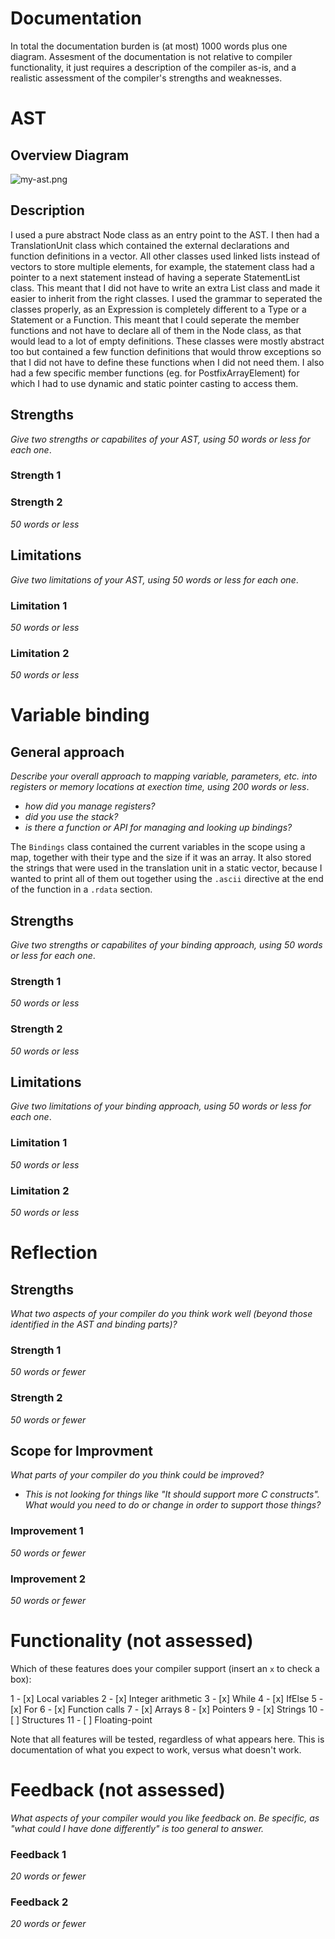 Documentation
=============

In total the documentation burden is (at most) 1000 words
plus one diagram. Assesment of the documentation is not relative
to compiler functionality, it just requires a description
of the compiler as-is, and a realistic assessment of the
compiler's strengths and weaknesses.


AST
===

Overview Diagram
----------------

![my-ast.png](my-ast.png)


Description
-----------

I used a pure abstract Node class as an entry point to the AST.
I then had a TranslationUnit class which contained the external declarations and function
definitions in a vector. All other classes used linked lists instead of vectors to store
multiple elements, for example, the statement class had a pointer to a next statement instead
of having a seperate StatementList class. This meant that I did not have to write an extra List
class and made it easier to inherit from the right classes. I used the grammar to seperated the
classes properly, as an Expression is completely different to a Type or a Statement or a Function.
This meant that I could seperate the member functions and not have to declare all of them in the
Node class, as that would lead to a lot of empty definitions. These classes were mostly abstract too
but contained a few function definitions that would throw exceptions so that I did not have to
define these functions when I did not need them. I also had a few specific member functions
(eg. for PostfixArrayElement) for which I had to use dynamic and static pointer casting to access
them.


Strengths
---------

_Give two strengths or capabilites of your AST, using 50 words or less for each one_.

### Strength 1



### Strength 2

_50 words or less_

Limitations
-----------

_Give two limitations of your AST, using 50 words or less for each one_.

### Limitation 1

_50 words or less_

### Limitation 2

_50 words or less_


Variable binding
================

General approach
----------------

_Describe your overall approach to mapping variable, parameters, etc.
into registers or memory locations at exection time, using 200 words
or less_.

- _how did you manage registers?_
- _did you use the stack?_
- _is there a function or API for managing and looking up bindings?_

The `Bindings`
class contained the current variables in the scope using a map, together with their type
and the size if it was an array. It also stored the strings that were used
in the translation unit in a static vector, because I wanted to print all of them out together
using the `.ascii` directive at the end of the function in a `.rdata` section.

Strengths
---------

_Give two strengths or capabilites of your binding approach, using 50 words or less for each one_.

### Strength 1

_50 words or less_

### Strength 2

_50 words or less_

Limitations
-----------

_Give two limitations of your binding approach, using 50 words or less for each one_.

### Limitation 1

_50 words or less_

### Limitation 2

_50 words or less_


Reflection
==========

Strengths
---------

_What two aspects of your compiler do you think work well (beyond
those identified in the AST and binding parts)?_

### Strength 1

_50 words or fewer_

### Strength 2

_50 words or fewer_

Scope for Improvment
---------------------

_What parts of your compiler do you think could be improved?_

- _This is not looking for things like "It should support more C constructs". What
  would you need to do or change in order to support those things?_

### Improvement 1

_50 words or fewer_

### Improvement 2

_50 words or fewer_


Functionality (not assessed)
============================

Which of these features does your compiler support (insert
an `x` to check a box):

1 - [x] Local variables
2 - [x] Integer arithmetic
3 - [x] While
4 - [x] IfElse
5 - [x] For
6 - [x] Function calls
7 - [x] Arrays
8 - [x] Pointers
9 - [x] Strings
10 - [ ] Structures
11 - [ ] Floating-point

Note that all features will be tested, regardless of what
appears here. This is documentation of what you expect to work,
versus what doesn't work.


Feedback (not assessed)
=======================

_What aspects of your compiler would you like feedback on.
Be specific, as "what could I have done differently" is
too general to answer._

### Feedback 1

_20 words or fewer_

### Feedback 2

_20 words or fewer_


